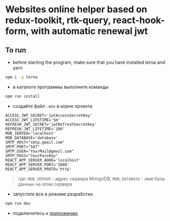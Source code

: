 # Websites online helper based on redux-toolkit, rtk-query, react-hook-form, with automatic renewal jwt

## To run

- before starting the program, make sure that you have installed lerna and yarn
```sh
npm i -g lerna
```
- в каталоге программы выполните команды
```sh
npm run install
```
- создайте файл `.env` в корне проекта
```
ACCESS_JWT_SECRET='jwtAccessSecretKey'
ACCESS_JWT_LIFETIME='5m'
REFRESH_JWT_SECRET='jwtRefreshSecretKey'
REFRESH_JWT_LIFETIME='10d'
MDB_SERVER='localhost'
MDB_DATABASE='database'
SMTP_HOST="smtp.gmail.com"
SMTP_PORT="587"
SMTP_USER="YourMail@gmail.com"
SMTP_PASS="YourPassKey"
REACT_APP_SERVER_ADDR='localhost'
REACT_APP_SERVER_PORT='5000'
REACT_APP_SERVER_PROTO='http'
```
> где:  `MDB_SERVER` - адрес сервера MongoDB, `MDB_DATABASE` - имя базы данных на этом сервере

- запустите все в режиме разработки
```sh
npm run dev
```
- подключитесь к [приложению](http://localhost:3000)